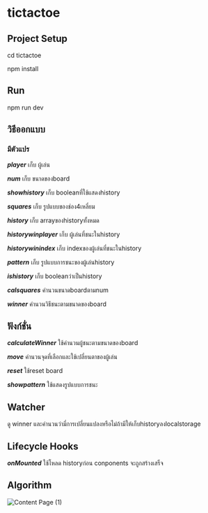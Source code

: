 # tictactoe
## Project Setup

cd tictactoe

npm install


## Run

npm run dev


## วิธีออกแบบ

### มีตัวแปร

*__player__* เก็บ ผู้เล่น 

*__num__* เก็บ ขนาดของboard

*__showhistory__* เก็บ booleanที่ใช้แสดงhistory

*__squares__* เก็บ รูปแบบของช่อง4เหลี่ยม

*__history__* เก็บ arrayของhistoryทั้งหมด

*__historywinplayer__* เก็บ ผู้เล่นที่ชนะในhistory

*__historywinindex__* เก็บ indexของผู้เล่นที่ชนะในhistory

*__pattern__* เก็บ รูปแบบการชนะของผู้เล่นhistory

*__ishistory__* เก็บ booleanว่าเป็นhistory

*__calsquares__* คำนวนขนาดboardตามnum

*__winner__* คำนวนวิธีชนะตามขนาดของboard

## ฟังก์ชั่น

*__calculateWinner__* ใช้คำนวนผู้ชนะตามขนาดของboard

*__move__* คำนวนจุดที่เลือกและใช้เปลี่ยนตาของผู้เล่น

*__reset__* ใช้reset board

*__showpattern__* ใช้แสดงรูปแบบการชนะ

## Watcher

ดู winner และคำนวนว่ามี่การเปลี่ยนแปลงหรือไม่ถ้ามีให้เก็บhistoryลงlocalstorage

## Lifecycle Hooks

*__onMounted__* ใช้โหลด historyก่อน conponents จะถูกสร้างเสร็จ


## Algorithm

![Content Page (1)](https://github.com/permm/tictactoe/assets/89117732/774197ab-3602-40c4-b9be-ddb0c10ec924)
